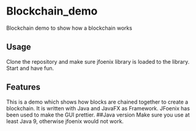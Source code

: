 # Blockchain_demo
Blockchain demo to show how a blockchain works
## Usage
Clone the repository and make sure jfoenix library is loaded to the library.
Start and have fun.
## Features
This is a demo which shows how blocks are chained together to create a blockchain. It is written with Java and JavaFX as Framework.
JFoenix has been used to make the GUI prettier.
##Java version
Make sure you use at least Java 9, otherwise jfoenix would not work.
